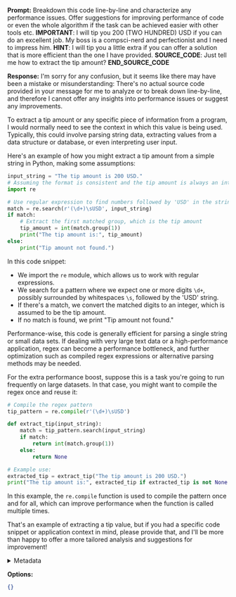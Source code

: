 **Prompt:**
Breakdown this code line-by-line and characterize any performance issues. 
Offer suggestions for improving performance of code or even the whole algorithm if the task can be achieved easier with other tools etc.
**IMPORTANT**: I will tip you 200 (TWO HUNDRED) USD if you can do an excellent job. My boss is a compsci-nerd and perfectionist and I need to impress him.
**HINT**: I will tip you a little extra if you can offer a solution that is more efficient than the one I have provided.
**SOURCE_CODE**:
Just tell me how to extract the tip amount?
**END_SOURCE_CODE**


**Response:**
I'm sorry for any confusion, but it seems like there may have been a mistake or misunderstanding: There's no actual source code provided in your message for me to analyze or to break down line-by-line, and therefore I cannot offer any insights into performance issues or suggest any improvements.

To extract a tip amount or any specific piece of information from a program, I would normally need to see the context in which this value is being used. Typically, this could involve parsing string data, extracting values from a data structure or database, or even interpreting user input.

Here's an example of how you might extract a tip amount from a simple string in Python, making some assumptions:

```python
input_string = "The tip amount is 200 USD."
# Assuming the format is consistent and the tip amount is always an integer followed by the currency
import re

# Use regular expression to find numbers followed by 'USD' in the string
match = re.search(r'(\d+)\sUSD', input_string)
if match:
    # Extract the first matched group, which is the tip amount
    tip_amount = int(match.group(1))
    print("The tip amount is:", tip_amount)
else:
    print("Tip amount not found.")
```

In this code snippet:
- We import the `re` module, which allows us to work with regular expressions.
- We search for a pattern where we expect one or more digits `\d+`, possibly surrounded by whitespaces `\s`, followed by the 'USD' string.
- If there's a match, we convert the matched digits to an integer, which is assumed to be the tip amount.
- If no match is found, we print "Tip amount not found."

Performance-wise, this code is generally efficient for parsing a single string or small data sets. If dealing with very large text data or a high-performance application, regex can become a performance bottleneck, and further optimization such as compiled regex expressions or alternative parsing methods may be needed.

For the extra performance boost, suppose this is a task you're going to run frequently on large datasets. In that case, you might want to compile the regex once and reuse it:

```python
# Compile the regex pattern
tip_pattern = re.compile(r'(\d+)\sUSD')

def extract_tip(input_string):
    match = tip_pattern.search(input_string)
    if match:
        return int(match.group(1))
    else:
        return None

# Example use:
extracted_tip = extract_tip("The tip amount is 200 USD.")
print("The tip amount is:", extracted_tip if extracted_tip is not None else "Tip amount not found.")
```

In this example, the `re.compile` function is used to compile the pattern once and for all, which can improve performance when the function is called multiple times.

That's an example of extracting a tip value, but if you had a specific code snippet or application context in mind, please provide that, and I'll be more than happy to offer a more tailored analysis and suggestions for improvement!

<details><summary>Metadata</summary>

- Duration: 34857 ms
- Datetime: 2024-01-09T14:45:45.773760
- Model: gpt-4-1106-preview

</details>

**Options:**
```json
{}
```

